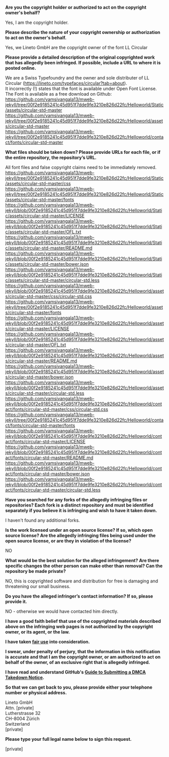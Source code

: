 **Are you the copyright holder or authorized to act on the copyright owner's behalf?**  
  
Yes, I am the copyright holder.  
  
**Please describe the nature of your copyright ownership or authorization to act on the owner's behalf.**  
  
Yes, we Lineto GmbH are the copyright owner of the font LL Circular  
  
**Please provide a detailed description of the original copyrighted work that has allegedly been infringed. If possible, include a URL to where it is posted online.**  
  
We are a Swiss Typefoundry and the owner and sole distributer of LL Circular (https://lineto.com/typefaces/circular?tab=about).  
It incorrectly (!) states that the font is available under Open Font License.  
The Font is available as a free download on Github:  
https://github.com/vamsivangala13/mweb-jekyll/tree/00f2e9185241c45d951f7dde9fe3210e826d22fc/Helloworld/Static/assets/circular-std-master  
https://github.com/vamsivangala13/mweb-jekyll/tree/00f2e9185241c45d951f7dde9fe3210e826d22fc/Helloworld/assets/circular-std-master  
https://github.com/vamsivangala13/mweb-jekyll/tree/00f2e9185241c45d951f7dde9fe3210e826d22fc/Helloworld/contact/fonts/circular-std-master  
  
**What files should be taken down? Please provide URLs for each file, or if the entire repository, the repository’s URL.**  
  
All font files and false copyright claims need to be immediately removed.  
https://github.com/vamsivangala13/mweb-jekyll/tree/00f2e9185241c45d951f7dde9fe3210e826d22fc/Helloworld/Static/assets/circular-std-master/css  
https://github.com/vamsivangala13/mweb-jekyll/tree/00f2e9185241c45d951f7dde9fe3210e826d22fc/Helloworld/Static/assets/circular-std-master/fonts  
https://github.com/vamsivangala13/mweb-jekyll/blob/00f2e9185241c45d951f7dde9fe3210e826d22fc/Helloworld/Static/assets/circular-std-master/LICENSE  
https://github.com/vamsivangala13/mweb-jekyll/blob/00f2e9185241c45d951f7dde9fe3210e826d22fc/Helloworld/Static/assets/circular-std-master/OFL.txt  
https://github.com/vamsivangala13/mweb-jekyll/blob/00f2e9185241c45d951f7dde9fe3210e826d22fc/Helloworld/Static/assets/circular-std-master/README.md  
https://github.com/vamsivangala13/mweb-jekyll/blob/00f2e9185241c45d951f7dde9fe3210e826d22fc/Helloworld/Static/assets/circular-std-master/bower.json  
https://github.com/vamsivangala13/mweb-jekyll/blob/00f2e9185241c45d951f7dde9fe3210e826d22fc/Helloworld/Static/assets/circular-std-master/circular-std.less  
https://github.com/vamsivangala13/mweb-jekyll/blob/00f2e9185241c45d951f7dde9fe3210e826d22fc/Helloworld/assets/circular-std-master/css/circular-std.css  
https://github.com/vamsivangala13/mweb-jekyll/tree/00f2e9185241c45d951f7dde9fe3210e826d22fc/Helloworld/assets/circular-std-master/fonts  
https://github.com/vamsivangala13/mweb-jekyll/blob/00f2e9185241c45d951f7dde9fe3210e826d22fc/Helloworld/assets/circular-std-master/LICENSE  
https://github.com/vamsivangala13/mweb-jekyll/blob/00f2e9185241c45d951f7dde9fe3210e826d22fc/Helloworld/assets/circular-std-master/OFL.txt  
https://github.com/vamsivangala13/mweb-jekyll/blob/00f2e9185241c45d951f7dde9fe3210e826d22fc/Helloworld/assets/circular-std-master/README.md  
https://github.com/vamsivangala13/mweb-jekyll/blob/00f2e9185241c45d951f7dde9fe3210e826d22fc/Helloworld/assets/circular-std-master/bower.json  
https://github.com/vamsivangala13/mweb-jekyll/blob/00f2e9185241c45d951f7dde9fe3210e826d22fc/Helloworld/assets/circular-std-master/circular-std.less  
https://github.com/vamsivangala13/mweb-jekyll/blob/00f2e9185241c45d951f7dde9fe3210e826d22fc/Helloworld/contact/fonts/circular-std-master/css/circular-std.css  
https://github.com/vamsivangala13/mweb-jekyll/tree/00f2e9185241c45d951f7dde9fe3210e826d22fc/Helloworld/contact/fonts/circular-std-master/fonts  
https://github.com/vamsivangala13/mweb-jekyll/blob/00f2e9185241c45d951f7dde9fe3210e826d22fc/Helloworld/contact/fonts/circular-std-master/LICENSE  
https://github.com/vamsivangala13/mweb-jekyll/blob/00f2e9185241c45d951f7dde9fe3210e826d22fc/Helloworld/contact/fonts/circular-std-master/README.md  
https://github.com/vamsivangala13/mweb-jekyll/blob/00f2e9185241c45d951f7dde9fe3210e826d22fc/Helloworld/contact/fonts/circular-std-master/bower.json  
https://github.com/vamsivangala13/mweb-jekyll/blob/00f2e9185241c45d951f7dde9fe3210e826d22fc/Helloworld/contact/fonts/circular-std-master/circular-std.less  
  
**Have you searched for any forks of the allegedly infringing files or repositories? Each fork is a distinct repository and must be identified separately if you believe it is infringing and wish to have it taken down.**  
  
I haven't found any additional forks.  
  
**Is the work licensed under an open source license? If so, which open source license? Are the allegedly infringing files being used under the open source license, or are they in violation of the license?**  
  
NO  
  
**What would be the best solution for the alleged infringement? Are there specific changes the other person can make other than removal? Can the repository be made private?**  
  
NO, this is copyrighted software and distribution for free is damaging and threatening our small business.  
  
**Do you have the alleged infringer’s contact information? If so, please provide it.**  
  
NO - otherwise we would have contacted him directly.  
  
**I have a good faith belief that use of the copyrighted materials described above on the infringing web pages is not authorized by the copyright owner, or its agent, or the law.**  
  
**I have taken <a href="https://www.lumendatabase.org/topics/22">fair use</a> into consideration.**  
  
**I swear, under penalty of perjury, that the information in this notification is accurate and that I am the copyright owner, or am authorized to act on behalf of the owner, of an exclusive right that is allegedly infringed.**  
  
**I have read and understand GitHub's <a href="https://help.github.com/articles/guide-to-submitting-a-dmca-takedown-notice/">Guide to Submitting a DMCA Takedown Notice</a>.**  
  
**So that we can get back to you, please provide either your telephone number or physical address.**  
  
Lineto GmbH    
Attn. [private]      
Lutherstrasse 32    
CH-8004 Zürich    
Switzerland    
[private]      
  
**Please type your full legal name below to sign this request.**  
  
[private]    

